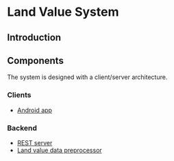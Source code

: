 # Land Value System

## Introduction

## Components

The system is designed with a client/server architecture.

### Clients

 * [Android app](./clients/android/ReadMe.md)

### Backend

 * [REST server](./backend/server/ReadMe.md)
 * [Land value data preprocessor](./backend/ppd/ReadMe.md)
